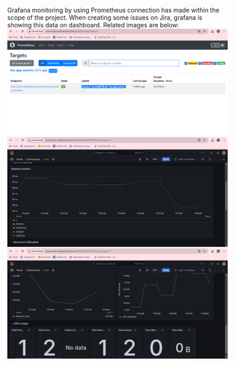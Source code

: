 Grafana monitoring by using Prometheus connection has made within the scope of the project.
When creating some issues on Jira, grafana is showing this data on dashboard. Related images are below:<br>
![Alt text](screenshots/prometheus.png)<br>
![Alt text](screenshots/gr1.png)<br>
![Alt text](screenshots/gr2.png)<br>

